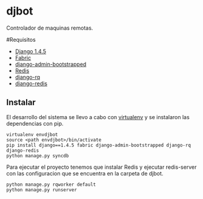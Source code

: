 djbot
======

Controlador de maquinas remotas.

#Requisitos
* [Django 1.4.5](https://www.djangoproject.com/ "django")
* [Fabric](http://docs.fabfile.org/en/1.6/)
* [django-admin-bootstrapped](http://riccardo.forina.me/bootstrap-your-django-admin-in-3-minutes/)
* [Redis](http://redis.io/)
* [django-rq](https://github.com/ui/django-rq/)
* [django-redis](https://django-redis.readthedocs.org/en/latest/)


Instalar <a id="instalar"/>
--------

El desarrollo del sistema se llevo a cabo con [virtualenv](https://pypi.python.org/pypi/virtualenv) y se instalaron las dependencias con pip.


    virtualenv envdjbot
    source <path envdjbot>/bin/activate
    pip install django==1.4.5 fabric django-admin-bootstrapped django-rq django-redis
    python manage.py syncdb
  
Para ejecutar el proyecto tenemos que instalar Redis y ejecutar redis-server con las configuracion que se encuentra en la carpeta de djbot.


    python manage.py rqworker default
    python manage.py runserver